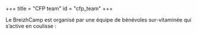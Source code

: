 +++
title = "CFP team"
id = "cfp_team"
+++

Le BreizhCamp est organisé par une équipe de bénévoles sur-vitaminée qui s’active en coulisse :


